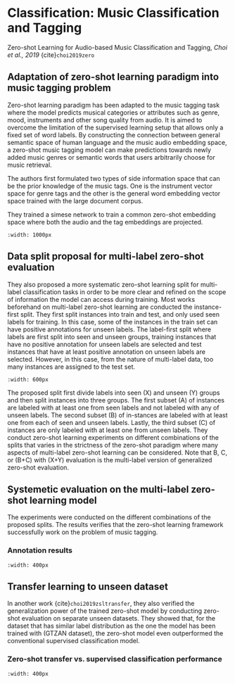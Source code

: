 # Classification: Music Classification and Tagging

Zero-shot Learning for Audio-based Music Classification and Tagging, *Choi et al., 2019* {cite}`choi2019zero` 

## Adaptation of zero-shot learning paradigm into music tagging problem
Zero-shot learning paradigm has been adapted to the music tagging task where the model predicts musical categories or attributes such as genre, mood, instruments and other song quality from audio. It is aimed to overcome the limitation of the supervised learning setup that allows only a fixed set of word labels.
By constructing the connection between general semantic space of human language and the music audio embedding space, a zero-shot music tagging model can make predictions towards newly added music genres or semantic words that users arbitrarily choose for music retrieval. 

The authors first formulated two types of side information space that can be the prior knowledge of the music tags. One is the instrument vector space for genre tags and the other is the general word embedding vector space trained with the large document corpus.

They trained a simese network to train a common zero-shot embedding space where both the audio and the tag embeddings are projected.

```{image} ../assets/zsl/zsl_music_tagging.png
:width: 1000px
```   



## Data split proposal for multi-label zero-shot evaluation
They also proposed a more systematic zero-shot learning split for multi-label classification tasks in order to be more clear and refined on the scope of information the model can access during training. 
Most works beforehand on multi-label zero-shot learning are conducted the instance-first split. They first split instances into train and test, and only used seen labels for training. In this case, some of the instances in the train set can have positive annotations for unseen labels. The label-first split where labels are first split into seen and unseen groups, training instances that have no positive annotation for unseen labels are selected and test instances that have at least positive annotation on unseen labels are selected. However, in this case, from the nature of multi-label data, too many instances are assigned to the test set.

```{image} ../assets/zsl/zeroshot_split3.png
:width: 600px
```   

The proposed split first divide labels into seen (X) and unseen (Y) groups and then split instances into three groups. The first subset (A) of instances are labeled with at least one from seen labels and not labeled with any of unseen labels. The second subset (B) of in-stances are labeled with at least one from each of seen and unseen labels. Lastly, the third subset (C) of instances are only labeled with at least one from unseen labels. They conduct zero-shot learning experiments on different combinations of the splits that varies in the strictness of the zero-shot paradigm where many aspects of multi-label zero-shot learning can be considered. Note that B, C, or (B+C) with (X+Y) evaluation is the multi-label version of generalized zero-shot evaluation.


## Systemetic evaluation on the multi-label zero-shot learning model

The experiments were conducted on the different combinations of the proposed splits. The results verifies that the zero-shot learning framework successfully work on the problem of music tagging.  

### Annotation results
```{image} ../assets/zsl/zsl_annotation_res.png
:width: 400px
```  


## Transfer learning to unseen dataset 
In another work {cite}`choi2019zsltransfer`, they also verified the generalization power of the trained zero-shot model by conducting zero-shot evaluation on separate unseen datasets. They showed that, for the dataset that has similar label distribution as the one the model has been trained with (GTZAN dataset), the zero-shot model even outperformed the conventional supervised classification model. 

### Zero-shot transfer vs. supervised classification performance

```{image} ../assets/zsl/zsl_kt.png
:width: 400px
```   

